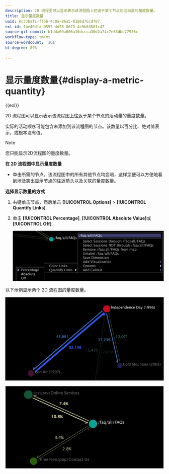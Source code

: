 ```yaml
---
description: 2D 流程图可以显示表示该流程图上往返于某个节点的活动量的量度数量。
title: 显示量度数量
uuid: ec336af1-ff5b-4c0a-86a5-8186d76cdf07
exl-id: fbe40dfa-0597-4d78-8673-4e9b63581c47
source-git-commit: b1dda69a606a16dccca30d2a74c7e63dbd27936c
workflow-type: tm+mt
source-wordcount: '161'
ht-degree: 89%

---
```


# 显示量度数量{#display-a-metric-quantity}

{{eol}}

2D 流程图可以显示表示该流程图上往返于某个节点的活动量的量度数量。

实际的活动顺序可能包含未添加到该流程图的节点。该数量以百分比、绝对值表示，或根本没有值。

>[!NOTE]
>
>您只能显示2D流程图的量度数量。

**在 2D 流程图中显示量度数量**

* 单击所需的节点。该流程图中的所有其他节点均变暗，这样您便可以方便地看到涉及突出显示节点的往返箭头以及关联的量度数量。

**选择显示数量的方式**

1. 右键单击节点，然后单击 **[!UICONTROL Options]** > **[!UICONTROL Quantify Links]**.
1. 单击 **[!UICONTROL Percentage]**, **[!UICONTROL Absolute Value]**&#x200B;或 **[!UICONTROL Off]**.

   ![](assets/mnu_2DProcessMap_quantifyLinks.png)

以下示例显示两个 2D 流程图的量度数量。

![](assets/vis_2DProcessMap_DisplayMetricQuantities_Movies.png)

![](assets/client-met.png)
